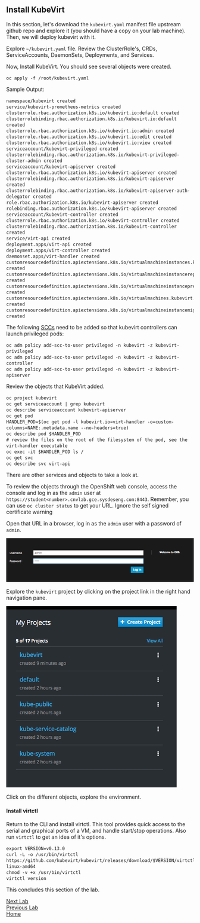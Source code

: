 ## Install KubeVirt

In this section, let's download the `kubevirt.yaml` manifest file upstream github repo and explore it (you should have a copy on your lab machine). Then, we will deploy kubevirt with it.

Explore `~/kubevirt.yaml` file. Review the ClusterRole's, CRDs, ServiceAccounts, DaemonSets, Deployments, and Services.

Now, Install KubeVirt. You should see several objects were created.
 
```
oc apply -f /root/kubevirt.yaml
```

Sample Output:

```
namespace/kubevirt created
service/kubevirt-prometheus-metrics created
clusterrole.rbac.authorization.k8s.io/kubevirt.io:default created
clusterrolebinding.rbac.authorization.k8s.io/kubevirt.io:default created
clusterrole.rbac.authorization.k8s.io/kubevirt.io:admin created
clusterrole.rbac.authorization.k8s.io/kubevirt.io:edit created
clusterrole.rbac.authorization.k8s.io/kubevirt.io:view created
serviceaccount/kubevirt-privileged created
clusterrolebinding.rbac.authorization.k8s.io/kubevirt-privileged-cluster-admin created
serviceaccount/kubevirt-apiserver created
clusterrole.rbac.authorization.k8s.io/kubevirt-apiserver created
clusterrolebinding.rbac.authorization.k8s.io/kubevirt-apiserver created
clusterrolebinding.rbac.authorization.k8s.io/kubevirt-apiserver-auth-delegator created
role.rbac.authorization.k8s.io/kubevirt-apiserver created
rolebinding.rbac.authorization.k8s.io/kubevirt-apiserver created
serviceaccount/kubevirt-controller created
clusterrole.rbac.authorization.k8s.io/kubevirt-controller created
clusterrolebinding.rbac.authorization.k8s.io/kubevirt-controller created
service/virt-api created
deployment.apps/virt-api created
deployment.apps/virt-controller created
daemonset.apps/virt-handler created
customresourcedefinition.apiextensions.k8s.io/virtualmachineinstances.kubevirt.io created
customresourcedefinition.apiextensions.k8s.io/virtualmachineinstancereplicasets.kubevirt.io created
customresourcedefinition.apiextensions.k8s.io/virtualmachineinstancepresets.kubevirt.io created
customresourcedefinition.apiextensions.k8s.io/virtualmachines.kubevirt.io created
customresourcedefinition.apiextensions.k8s.io/virtualmachineinstancemigrations.kubevirt.io created
```

The following [SCCs](https://docs.openshift.com/container-platform/3.7/admin_guide/manage_scc.html) need to be added so that kubevirt controllers can launch privileged pods:

```
oc adm policy add-scc-to-user privileged -n kubevirt -z kubevirt-privileged
oc adm policy add-scc-to-user privileged -n kubevirt -z kubevirt-controller
oc adm policy add-scc-to-user privileged -n kubevirt -z kubevirt-apiserver
```

Review the objects that KubeVirt added.

```
oc project kubevirt
oc get serviceaccount | grep kubevirt
oc describe serviceaccount kubevirt-apiserver
oc get pod
HANDLER_POD=$(oc get pod -l kubevirt.io=virt-handler -o=custom-columns=NAME:.metadata.name --no-headers=true)
oc describe pod $HANDLER_POD
# review the files on the root of the filesystem of the pod, see the virt-handler executable
oc exec -it $HANDLER_POD ls /
oc get svc
oc describe svc virt-api
```

There are other services and objects to take a look at.

To review the objects through the OpenShift web console, access the console and log in as the `admin` user at `https://student<number>.cnvlab.gce.sysdeseng.com:8443`. Remember, you can use `oc cluster status` to get your URL. Ignore the self signed certificate warning

Open that URL in a browser, log in as the `admin` user with a password of `admin`.

![openshift](images/openshift-console-login.png)

Explore the `kubevirt` project by clicking on the project link in the right hand navigation pane.

![openshift](images/openshift-console-view-all.png)

Click on the different objects, explore the environment.

#### Install virtctl

Return to the CLI and install virtctl. This tool provides quick access to the serial and graphical ports of a VM, and handle start/stop operations. Also run `virtctl` to get an idea of it's options.

```
export VERSION=v0.13.0
curl -L -o /usr/bin/virtctl https://github.com/kubevirt/kubevirt/releases/download/$VERSION/virtctl-$VERSION-linux-amd64
chmod -v +x /usr/bin/virtctl
virtctl version
```

This concludes this section of the lab.

[Next Lab](../lab6/lab6.md)\
[Previous Lab](../lab4/lab4.md)\
[Home](../../README.md)
